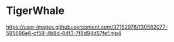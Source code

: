# TigerWhale
https://user-images.githubusercontent.com/37152976/130582077-595696e6-cf58-4b8d-84f3-7f8d94d57fef.mp4


